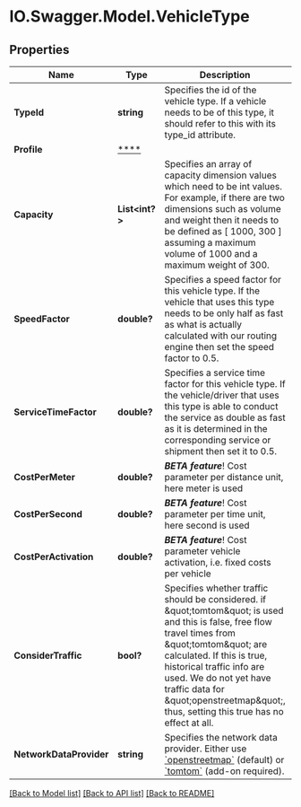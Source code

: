 # IO.Swagger.Model.VehicleType
## Properties

Name | Type | Description | Notes
------------ | ------------- | ------------- | -------------
**TypeId** | **string** | Specifies the id of the vehicle type. If a vehicle needs to be of this type, it should refer to this with its type_id attribute. | 
**Profile** | [****](.md) |  | [optional] 
**Capacity** | **List&lt;int?&gt;** | Specifies an array of capacity dimension values which need to be int values. For example, if there are two dimensions such as volume and weight then it needs to be defined as [ 1000, 300 ] assuming a maximum volume of 1000 and a maximum weight of 300. | [optional] [default to [0]]
**SpeedFactor** | **double?** | Specifies a speed factor for this vehicle type. If the vehicle that uses this type needs to be only half as fast as what is actually calculated with our routing engine then set the speed factor to 0.5. | [optional] [default to 1]
**ServiceTimeFactor** | **double?** | Specifies a service time factor for this vehicle type. If the vehicle/driver that uses this type is able to conduct the service as double as fast as it is determined in the corresponding service or shipment then set it to 0.5. | [optional] [default to 1]
**CostPerMeter** | **double?** | **_BETA feature_**! Cost parameter per distance unit, here meter is used | [optional] 
**CostPerSecond** | **double?** | **_BETA feature_**! Cost parameter per time unit, here second is used | [optional] 
**CostPerActivation** | **double?** | **_BETA feature_**! Cost parameter vehicle activation, i.e. fixed costs per vehicle | [optional] 
**ConsiderTraffic** | **bool?** | Specifies whether traffic should be considered. if \&quot;tomtom\&quot; is used and this is false, free flow travel times from \&quot;tomtom\&quot; are calculated. If this is true, historical traffic info are used. We do not yet have traffic data for \&quot;openstreetmap\&quot;, thus, setting this true has no effect at all. | [optional] [default to false]
**NetworkDataProvider** | **string** | Specifies the network data provider. Either use [&#x60;openstreetmap&#x60;](#section/Map-Data-and-Routing-Profiles/OpenStreetMap) (default) or [&#x60;tomtom&#x60;](#section/Map-Data-and-Routing-Profiles/TomTom) (add-on required). | [optional] [default to NetworkDataProviderEnum.Openstreetmap]

[[Back to Model list]](../README.md#documentation-for-models) [[Back to API list]](../README.md#documentation-for-api-endpoints) [[Back to README]](../README.md)

